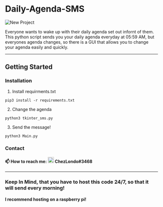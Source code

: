 # Daily-Agenda-SMS
![New Project](https://user-images.githubusercontent.com/109172537/209053509-356405fb-7a4d-4105-a98b-89304b541c50.png)


Everyone wants to wake up with their daily agenda set out infornt of them. This python script sends you your daily agenda everyday at 05:59 AM, but everyones agenda changes, so there is a GUI that allows you to change your agenda easily and quickly.

---

## Getting Started

### Installation

1. Install requirments.txt
```
pip3 install -r requirements.txt
```
2. Change the agenda
```
python3 tkinter_sms.py
```
3. Send the message!
```
python3 Main.py
```

### Contact

#### :mailbox: How to reach me: <img src="https://user-images.githubusercontent.com/109172537/209095400-8f9c465d-914b-4303-919e-4f449469b223.png" width="20"> ChezLondo#3468

---

### Keep In Mind, that you have to host this code 24/7, so that it will send every morning!
#### I recommend hosting on a raspberry pi!
